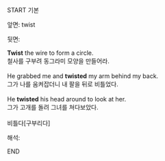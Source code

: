 START
기본

앞면:
twist


뒷면:
<div><b>Twist</b> the wire to form a circle. </div><div>철사를 구부려 동그라미 모양을 만들어라.</div><div><br></div><div><div>He grabbed me and <b>twisted</b> my arm behind my back. </div><div>그가 나를 움켜잡더니 내 팔을 뒤로 비틀었다.</div></div><div><br></div><div><div>He <b>twisted</b> his head around to look at her. </div><div>그가 고개를 돌려 그녀를 쳐다보았다.</div></div><div><br></div><div>비틀다[구부리다]</div>


해석:
<!--ID: 1746614454888-->
END